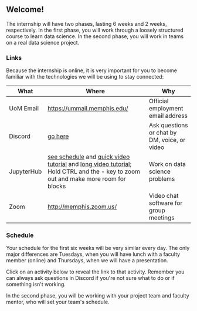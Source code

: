 ## Welcome!

The internship will have two phases, lasting 6 weeks and 2 weeks, respectively.
In the first phase, you will work through a loosely structured course to learn data science.
In the second phase, you will work in teams on a real data science project.

### Links

Because the internship is online, it is very important for you to become familiar with the technologies we will be using to stay connected:

| What           | Where                                                                                           | Why                                                                   |
|----------------|-------------------------------------------------------------------------------------------------|-----------------------------------------------------------------------|
| UoM Email | <https://ummail.memphis.edu/>                                                                     | Official employment email address                        |
| Discord          | [go here](https://discord.com/channels/844280711962689536/844280711962689539) | Ask questions or chat by DM, voice, or video |
| JupyterHub     | [see schedule](#schedule) and [quick video tutorial](https://youtu.be/ovCJln08mG8?vq=hd720) and [long video tutorial](https://youtu.be/-luPzplPDI0?vq=hd720); Hold CTRL and the - key to zoom out and make more room for blocks     | Work on data science problems                  |
| Zoom           | <http://memphis.zoom.us/>                                                                         | Video chat software for group meetings                   |

### Schedule

Your schedule for the first six weeks will be very similar every day.
The only major differences are Tuesdays, when you will have lunch with a faculty member (online) and Thursdays, when we will have a presentation.

Click on an activity below to reveal the link to that activity.
Remember you can always ask questions in Discord if you're not sure what to do or if something isn't working. 

<object data="https://calendar.google.com/calendar/embed?src=oimpmtmg6rv0f42trosp9fmi04%40group.calendar.google.com&ctz=America%2FChicago&amp;mode=AGENDA&dates=20210601%2F20210723" width="576" height="432"></object>

In the second phase, you will be working with your project team and faculty mentor, who will set your team's schedule.
